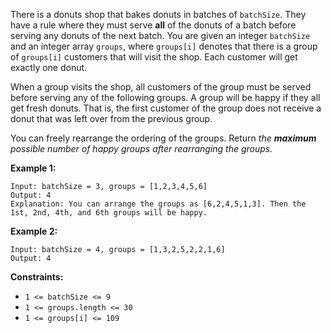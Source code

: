 There is a donuts shop that bakes donuts in batches of `batchSize`. They have
a rule where they must serve **all** of the donuts of a batch before serving
any donuts of the next batch. You are given an integer `batchSize` and an
integer array `groups`, where `groups[i]` denotes that there is a group of
`groups[i]` customers that will visit the shop. Each customer will get exactly
one donut.

When a group visits the shop, all customers of the group must be served before
serving any of the following groups. A group will be happy if they all get
fresh donuts. That is, the first customer of the group does not receive a
donut that was left over from the previous group.

You can freely rearrange the ordering of the groups. Return _the **maximum**
possible number of happy groups after rearranging the groups._



**Example 1:**

    
    
    Input: batchSize = 3, groups = [1,2,3,4,5,6]
    Output: 4
    Explanation: You can arrange the groups as [6,2,4,5,1,3]. Then the 1st, 2nd, 4th, and 6th groups will be happy.
    

**Example 2:**

    
    
    Input: batchSize = 4, groups = [1,3,2,5,2,2,1,6]
    Output: 4
    



**Constraints:**

  * `1 <= batchSize <= 9`
  * `1 <= groups.length <= 30`
  * `1 <= groups[i] <= 109`

